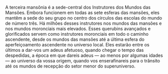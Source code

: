 ﻿A terceira mansônia é a sede-central dos Instrutores dos Mundos das Mansões. Embora funcionem em todas as sete esferas das mansões, eles mantêm a sede do seu grupo no centro dos círculos das escolas do mundo de número três. Há milhões desses instrutores nos mundos das mansões e nos mundos moronciais mais elevados. Esses querubins avançados e glorificados servem como instrutores moronciais em todo o caminho ascendente, desde os mundos das mansões até a última esfera do aperfeiçoamento ascendente no universo local. Eles estarão entre os últimos a dar-vos um adeus afetuoso, quando chegar o tempo das despedidas, a época em que dareis adeus — ao menos por algumas idades — ao universo da vossa origem, quando vos enserafinareis para o trânsito até os mundos de recepção do setor menor do superuniverso.